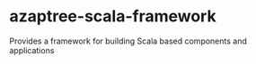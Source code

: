 azaptree-scala-framework
========================

Provides a framework for building Scala based components and applications